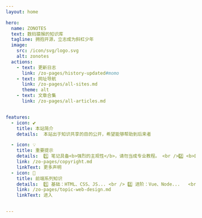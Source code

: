 ```yaml
---
layout: home

hero:
  name: ZONOTES
  text: 数码猿猴的知识库
  tagline: 拥抱开源，立志成为斜杠少年
  image:
    src: /icon/svg/logo.svg
    alt: zonotes
  actions:
    - text: 更新日志
      link: /zo-pages/history-updated#momo
    - text: 网址导航
      link: /zo-pages/all-sites.md
      theme: alt
    - text: 文章合集
      link: /zo-pages/all-articles.md


features:
  - icon: 💕
    title: 本站简介
    details:  本站出于知识共享的目的公开，希望能够帮助到后来者

  - icon: 💡
    title: 重要提示
    details:  1️⃣ 笔记具备<b>强烈的主观性</b>，请勿当成专业教程。 <br />2️⃣ <b>网络知识具有时效性，这一点无法避免。</b> <br />  3️⃣ 若存在版权争议，请联系站长，会尽快处理。
    link: /zo-pages/copyright.md
    linkText: 更多声明
  - icon: 🎈
    title: 前端系列知识
    details:  1️⃣ 基础：HTML、CSS、JS... <br /> 2️⃣ 进阶：Vue、Node...   <br /> 3️⃣ 应用：Uniapp、Electron...
    link: /zo-pages/topic-web-design.md
    linkText: 进入


---
```




<!-- ![](/gallery/24082801.png) -->




